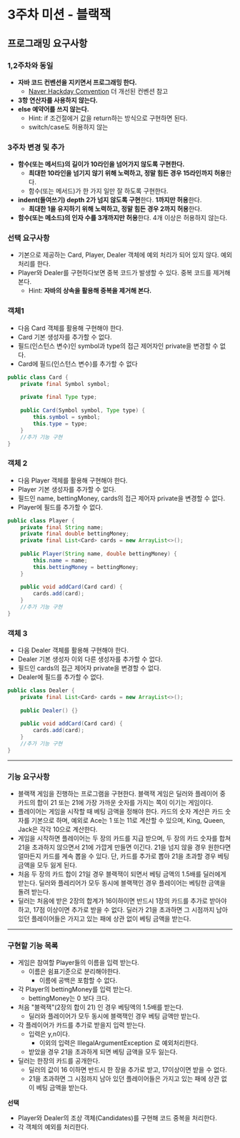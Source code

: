 # 3주차 미션 - 블랙잭

## 프로그래밍 요구사항

### 1,2주차와 동일

* **자바 코드 컨벤션을 지키면서 프로그래밍 한다.**
  * [Naver Hackday Convention](https://naver.github.io/hackday-conventions-java/) 더 개선된 컨벤션 참고
* **3항 연산자를 사용하지 않는다.**
* **else 예약어를 쓰지 않는다.**
  * Hint: if 조건절에거 값을 return하는 방식으로 구현하면 된다.
  * switch/case도 허용하지 않는

### 3주차 변경 및 추가

* **함수(또는 메서드)의 길이가 10라인을 넘어가지 않도록 구현한다.**
  * **최대한 10라인을 넘기지 않기 위해 노력하고, 정말 힘든 경우 15라인까지 허용**한다.
  * 함수(또는 메서드)가 한 가지 일만 잘 하도록 구현한다.
* **indent(들여쓰기) depth 2가 넘지 않도록 구현**한다. **1까지만 허용**한다.
  * **최대한 1을 유지하기 위해 노력하고, 정말 힘든 경우 2까지 허용**한다.
* **함수(또는 메소드)의 인자 수를 3개까지만 허용**한다. 4개 이상은 허용하지 않는다.

### 선택 요구사항

* 기본으로 제공하는 Card, Player, Dealer 객체에 예외 처리가 되어 있지 않다. 예외 처리를 한다.
* Player와 Dealer를 구현하다보면 중복 코드가 발생할 수 있다. 중복 코드를 제거해 본다.
  * Hint: **자바의 상속을 활용해 중복을 제거해 본다.**

### 객체1

* 다음 Card 객체를 활용해 구현해야 한다.
* Card 기본 생성자를 추가할 수 없다.
* 필드(인스턴스 변수)인 symbol과 type의 접근 제어자인 private을 변경할 수 없다.
* Card에 필드(인스턴스 변수)를 추가할 수 없다

```java
public class Card {
    private final Symbol symbol;
    
    private final Type type;
    
    public Card(Symbol symbol, Type type) {
        this.symbol = symbol;
        this.type = type;
    }
    //추가 기능 구현
}
```

### 객체 2

* 다음 Player 객체를 활용해 구현해야 한다.
* Player 기본 생성자를 추가할 수 없다.
* 필드인 name, bettingMoney, cards의 접근 제어자 private을 변경할 수 없다.
* Player에 필드를 추가할 수 없다.

```java
public class Player {
    private final String name;
    private final double bettingMoney;
    private final List<Card> cards = new ArrayList<>();
    
    public Player(String name, double bettingMoney) {
        this.name = name;
        this.bettingMoney = bettingMoney;
    }
    
    public void addCard(Card card) {
        cards.add(card);
    }
    //추가 기능 구현
}
```

### 객체 3

* 다음 Dealer 객체를 활용해 구현해야 한다.
* Dealer 기본 생성자 이외 다른 생성자를 추가할 수 없다.
* 필드인 cards의 접근 제어자 private을 변경할 수 없다.
* Dealer에 필드를 추가할 수 없다.

```java
public class Dealer {
    private final List<Card> cards = new ArrayList<>();
    
    public Dealer() {}
    
    public void addCard(Card card) {
        cards.add(card);
    }
    //추가 기능 구현
}
```

---

### 기능 요구사항

* 블랙잭 게임을 진행하는 프로그램을 구현한다.
  블랙잭 게임은 딜러와 플레이어 중 카드의 합이 21 또는 21에 가장 가까운 숫자를 가지는 쪽이 이기는 게임이다.
* 플레이어는 게임을 시작할 때 베팅 금액을 정해야 한다.
  카드의 숫자 계산은 카드 숫자를 기본으로 하며, 예외로 Ace는 1 또는 11로 계산할 수 있으며, King, Queen, Jack은 각각 10으로 계산한다.
* 게임을 시작하면 플레이어는 두 장의 카드를 지급 받으며, 두 장의 카드 숫자를 합쳐 21을 초과하지 않으면서 21에 가깝게 만들면 이긴다.
  21을 넘지 않을 경우 원한다면 얼마든지 카드를 계속 뽑을 수 있다.
   단, 카드를 추가로 뽑아 21을 초과할 경우 베팅 금액을 모두 잃게 된다.
* 처음 두 장의 카드 합이 21일 경우 블랙잭이 되면서 베팅 금액의 1.5배를 딜러에게 받는다.
  딜러와 플레리어가 모두 동시에 블랙잭인 경우 플레이어는 베팅한 금액을 돌려 받는다.
* 딜러는 처음에 받은 2장의 합계가 16이하이면 반드시 1장의 카드를 추가로 받아야 하고, 17점 이상이면 추가로 받을 수 없다.
  딜러가 21을 초과하면 그 시점까지 남아 있던 플레이어들은 가지고 있는 패에 상관 없이 베팅 금액을 받는다.

----

### 구현할 기능 목록

* 게임은 참여할 Player들의 이름을 입력 받는다.
  * 이름은 쉼표기준으로 분리해야한다.
    * 이름에 공백은 포함할 수 없다.
* 각 Player의 bettingMoney를 입력 받는다.
  * bettingMoney는 0 보다 크다.
* 처음 "블랙잭"(2장의 합이 21) 인 경우 베팅액의 1.5배를 받는다.
  * 딜러와 플레이어가 모두 동시에 블랙잭인 경우 베팅 금액만 받는다.
* 각 플레이어가 카드를 추가로 받을지 입력 받는다.
  * 입력은 y,n이다.
    * 이외의 입력은 IllegalArgumentException 로 예외처리한다.
  * 받았을 경우 21을 초과하게 되면 베팅 금액을 모두 잃는다.
* 딜러는 한장의 카드를 공개한다.
  * 딜러의 값이 16 이하면 반드시 한 장을 추가로 받고, 17이상이면 받을 수 없다.
  * 21을 초과하면 그 시점까지 남아 있던 플레이어들은 가지고 있는 패에 상관 없이 베팅 금액을 받는다.

**선택**

* Player와 Dealer의 조상 객체(Candidates)를 구현해 코드 중복을 처리한다.
* 각 객체의 예외를 처리한다.

